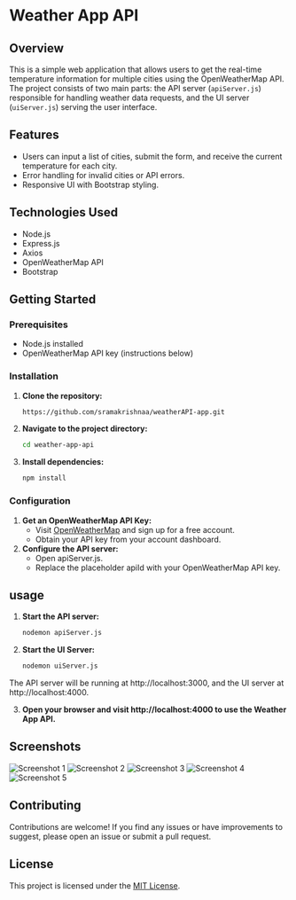 # Weather App API

## Overview

This is a simple web application that allows users to get the real-time temperature information for multiple cities using the OpenWeatherMap API. The project consists of two main parts: the API server (`apiServer.js`) responsible for handling weather data requests, and the UI server (`uiServer.js`) serving the user interface.

## Features

- Users can input a list of cities, submit the form, and receive the current temperature for each city.
- Error handling for invalid cities or API errors.
- Responsive UI with Bootstrap styling.

## Technologies Used

- Node.js
- Express.js
- Axios
- OpenWeatherMap API
- Bootstrap

## Getting Started

### Prerequisites

- Node.js installed
- OpenWeatherMap API key (instructions below)

### Installation

1. **Clone the repository:**

   ```bash
   https://github.com/sramakrishnaa/weatherAPI-app.git
2. **Navigate to the project directory:**

   ```bash
   cd weather-app-api
3. **Install dependencies:**

   ```bash
   npm install

### Configuration
1. **Get an OpenWeatherMap API Key:**
   - Visit [OpenWeatherMap](https://openweathermap.org/) and sign up for a free account.
   - Obtain your API key from your account dashboard.
2. **Configure the API server:**
   - Open apiServer.js.
   - Replace the placeholder apiId with your OpenWeatherMap API key.

## usage
1. **Start the API server:**

   ```bash
   nodemon apiServer.js
2. **Start the UI Server:**
   ```bash
   nodemon uiServer.js

The API server will be running at http://localhost:3000, and the UI server at http://localhost:4000.

3. **Open your browser and visit http://localhost:4000 to use the Weather App API.**

## Screenshots

![Screenshot 1](screenshots/Screenshot1.png)
![Screenshot 2](screenshots/Screenshot2.png)
![Screenshot 3](screenshots/Screenshot3.png)
![Screenshot 4](screenshots/Screenshot4.png)
![Screenshot 5](screenshots/Screenshot5.png)

## Contributing
Contributions are welcome! If you find any issues or have improvements to suggest, please open an issue or submit a pull request.

## License

This project is licensed under the [MIT License](LICENSE).
